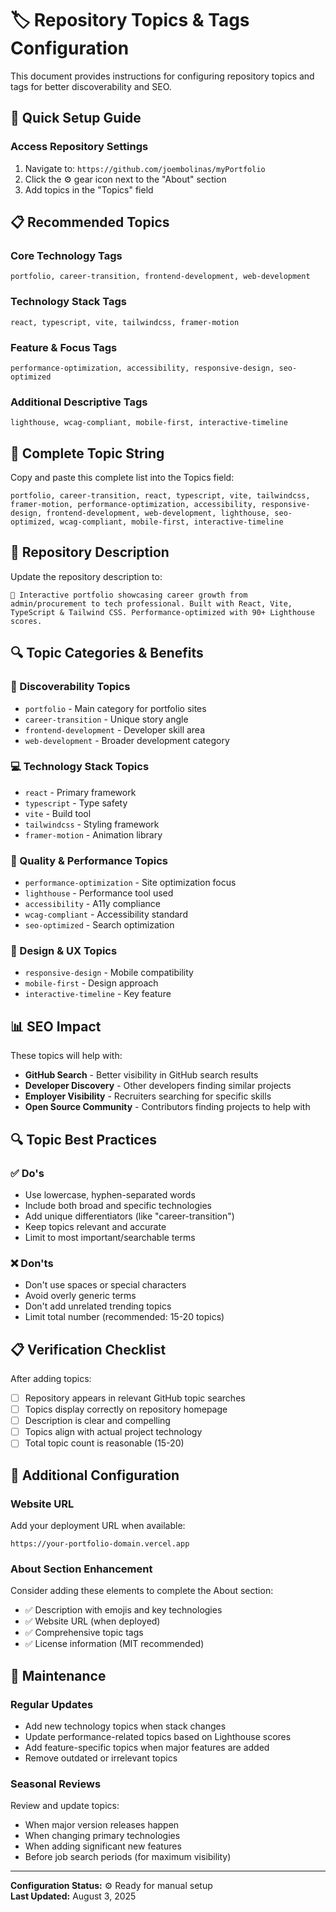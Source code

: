 # 🏷️ Repository Topics & Tags Configuration

This document provides instructions for configuring repository topics and tags for better discoverability and SEO.

## 🎯 Quick Setup Guide

### Access Repository Settings
1. Navigate to: `https://github.com/joembolinas/myPortfolio`
2. Click the ⚙️ gear icon next to the "About" section
3. Add topics in the "Topics" field

## 📋 Recommended Topics

### Core Technology Tags
```
portfolio, career-transition, frontend-development, web-development
```

### Technology Stack Tags  
```
react, typescript, vite, tailwindcss, framer-motion
```

### Feature & Focus Tags
```
performance-optimization, accessibility, responsive-design, seo-optimized
```

### Additional Descriptive Tags
```
lighthouse, wcag-compliant, mobile-first, interactive-timeline
```

## 🎯 Complete Topic String

Copy and paste this complete list into the Topics field:

```
portfolio, career-transition, react, typescript, vite, tailwindcss, framer-motion, performance-optimization, accessibility, responsive-design, frontend-development, web-development, lighthouse, seo-optimized, wcag-compliant, mobile-first, interactive-timeline
```

## 📝 Repository Description

Update the repository description to:

```
🚀 Interactive portfolio showcasing career growth from admin/procurement to tech professional. Built with React, Vite, TypeScript & Tailwind CSS. Performance-optimized with 90+ Lighthouse scores.
```

## 🔍 Topic Categories & Benefits

### 🎯 Discoverability Topics
- `portfolio` - Main category for portfolio sites
- `career-transition` - Unique story angle
- `frontend-development` - Developer skill area
- `web-development` - Broader development category

### 💻 Technology Stack Topics  
- `react` - Primary framework
- `typescript` - Type safety
- `vite` - Build tool
- `tailwindcss` - Styling framework
- `framer-motion` - Animation library

### 🚀 Quality & Performance Topics
- `performance-optimization` - Site optimization focus
- `lighthouse` - Performance tool used
- `accessibility` - A11y compliance
- `wcag-compliant` - Accessibility standard
- `seo-optimized` - Search optimization

### 📱 Design & UX Topics
- `responsive-design` - Mobile compatibility
- `mobile-first` - Design approach
- `interactive-timeline` - Key feature

## 📊 SEO Impact

These topics will help with:
- **GitHub Search** - Better visibility in GitHub search results
- **Developer Discovery** - Other developers finding similar projects
- **Employer Visibility** - Recruiters searching for specific skills
- **Open Source Community** - Contributors finding projects to help with

## 🔍 Topic Best Practices

### ✅ Do's
- Use lowercase, hyphen-separated words
- Include both broad and specific technologies
- Add unique differentiators (like "career-transition")
- Keep topics relevant and accurate
- Limit to most important/searchable terms

### ❌ Don'ts  
- Don't use spaces or special characters
- Avoid overly generic terms
- Don't add unrelated trending topics
- Limit total number (recommended: 15-20 topics)

## 📋 Verification Checklist

After adding topics:

- [ ] Repository appears in relevant GitHub topic searches
- [ ] Topics display correctly on repository homepage
- [ ] Description is clear and compelling
- [ ] Topics align with actual project technology
- [ ] Total topic count is reasonable (15-20)

## 🎯 Additional Configuration

### Website URL
Add your deployment URL when available:
```
https://your-portfolio-domain.vercel.app
```

### About Section Enhancement
Consider adding these elements to complete the About section:
- ✅ Description with emojis and key technologies
- ✅ Website URL (when deployed)
- ✅ Comprehensive topic tags
- ✅ License information (MIT recommended)

## 🔄 Maintenance

### Regular Updates
- Add new technology topics when stack changes
- Update performance-related topics based on Lighthouse scores
- Add feature-specific topics when major features are added
- Remove outdated or irrelevant topics

### Seasonal Reviews
Review and update topics:
- When major version releases happen
- When changing primary technologies
- When adding significant new features
- Before job search periods (for maximum visibility)

---

**Configuration Status:** ⚙️ Ready for manual setup  
**Last Updated:** August 3, 2025